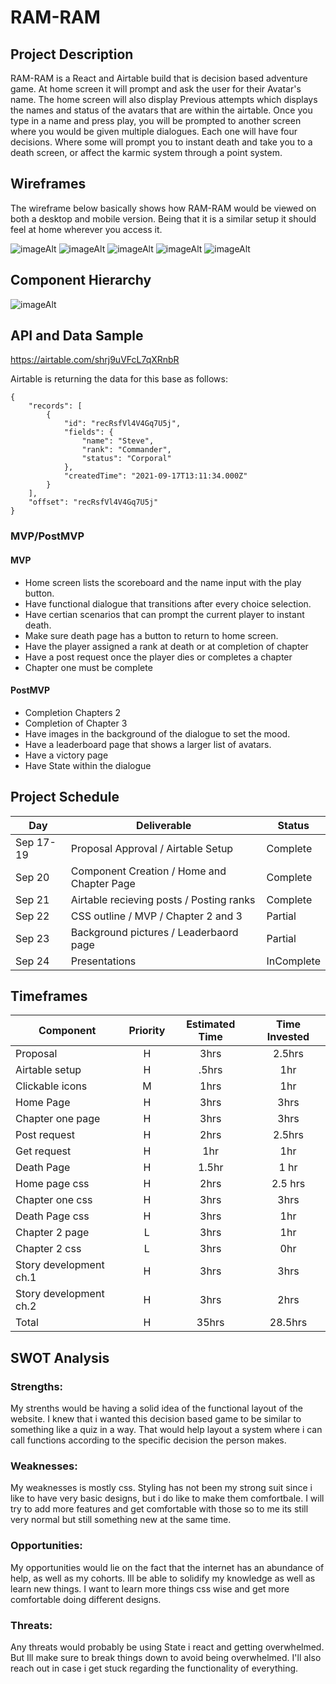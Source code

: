 # RAM-RAM



## Project Description

RAM-RAM is a React and Airtable build that is decision based adventure game. At home screen it will prompt and ask the user for their Avatar's name. The home screen will also display Previous attempts which displays the names and status of the avatars that are within the airtable. Once you type in a name and press play, you will be prompted to another screen where you would be given multiple dialogues. Each one will have four decisions. Where some will prompt you to instant death and take you to a death screen, or affect the karmic system through a point system. 

## Wireframes

The wireframe below basically shows how RAM-RAM would be viewed on both a desktop and mobile version. Being that it is a similar setup it should feel at home wherever you access it. 

![imageAlt](https://i.ibb.co/6Yvfs7k/Screen-Shot-2021-09-20-at-3-22-45-PM.png)
![imageAlt](https://i.ibb.co/p1cT3Jc/Screen-Shot-2021-09-20-at-3-18-56-PM.png)
![imageAlt](https://i.ibb.co/hgfstWW/Screen-Shot-2021-09-20-at-3-20-35-PM.png)
![imageAlt](https://i.ibb.co/c1kfdWc/Screen-Shot-2021-09-20-at-3-21-06-PM.png)
![imageAlt](https://i.ibb.co/r3PxQXD/Screen-Shot-2021-09-20-at-3-21-49-PM.png)

## Component Hierarchy

![imageAlt](https://i.ibb.co/gF35FPT/Screen-Shot-2021-09-27-at-9-38-53-AM.png)

## API and Data Sample

https://airtable.com/shrj9uVFcL7qXRnbR

Airtable is returning the data for this base as follows:

```
{
    "records": [
        {
            "id": "recRsfVl4V4Gq7U5j",
            "fields": {
                "name": "Steve",
                "rank": "Commander",
                "status": "Corporal"
            },
            "createdTime": "2021-09-17T13:11:34.000Z"
        }
    ],
    "offset": "recRsfVl4V4Gq7U5j"
}
```

### MVP/PostMVP

#### MVP

- Home screen lists the scoreboard and the name input with the play button. 
- Have functional dialogue that transitions after every choice selection.
- Have certian scenarios that can prompt the current player to instant death.
- Make sure death page has a button to return to home screen.
- Have the player assigned a rank at death or at completion of chapter
- Have a post request once the player dies or completes a chapter
- Chapter one must be complete


#### PostMVP

- Completion Chapters 2
- Completion of Chapter 3
- Have images in the background of the dialogue to set the mood.
- Have a leaderboard page that shows a larger list of avatars.
- Have a victory page
- Have State within the dialogue

## Project Schedule

| Day      | Deliverable                                | Status   |
| -------- | ------------------------------------------ | -------- |
| Sep 17-19 | Proposal Approval / Airtable Setup        | Complete |
| Sep 20   | Component Creation / Home and Chapter Page | Complete |
| Sep 21   | Airtable recieving posts / Posting ranks   | Complete |
| Sep 22   | CSS outline / MVP / Chapter 2 and 3        | Partial |
| Sep 23   | Background pictures / Leaderbaord page     | Partial |
| Sep 24   | Presentations                              | InComplete |

## Timeframes

| Component                 | Priority | Estimated Time | Time Invested |
| ------------------------- | :------: | :------------: | :-----------: |
| Proposal                  |    H     |      3hrs      |     2.5hrs      |
| Airtable setup            |    H     |     .5hrs      |      1hr      |
| Clickable icons           |    M     |      1hrs      |      1hr      |
| Home Page     |    H     |      3hrs      |     3hrs      |
| Chapter one page     |    H     |      3hrs      |     3hrs      |
| Post request     |    H     |      2hrs      |     2.5hrs      |
| Get request       |    H     |      1hr      |     1hr      |
| Death Page    |    H     |      1.5hr      |     1 hr      |
| Home page css     |    H     |      2hrs      |     2.5 hrs      |
| Chapter one css |    H     |      3hrs      |     3hrs      |
| Death Page css |    H     |      3hrs      |      1hr      |
| Chapter 2 page |    L     |      3hrs      |      1hr      |
| Chapter 2 css |    L     |      3hrs      |      0hr      |
| Story development ch.1       |    H     |      3hrs      |      3hrs      |
| Story development ch.2       |    H     |      3hrs      |      2hrs      |
| Total                     |    H     |    35hrs     |     28.5hrs     |

## SWOT Analysis

### Strengths:
My strenths would be having a solid idea of the functional layout of the website. I knew that i wanted this decision based game to be similar to something like a quiz in a way. That would help layout a system where i can call functions according to the specific decision the person makes.

### Weaknesses:
My weaknesses is mostly css. Styling has not been my strong suit since i like to have very basic designs, but i do like to make them comfortbale. I will try to add more features and get comfortable with those so to me its still very normal but still something new at the same time.

### Opportunities:
My opportunities would lie on the fact that the internet has an abundance of help, as well as my cohorts. Ill be able to solidify my knowledge as well as learn new things. I want to learn more things css wise and get more comfortable doing different designs. 

### Threats:
Any threats would probably be using State i react and getting overwhelmed. But Ill make sure to break things down to avoid being overwhelmed. I'll also reach out in case i get stuck regarding the functionality of everything. 
